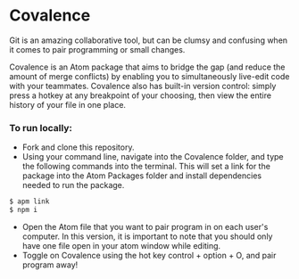 # Covalence

Git is an amazing collaborative tool, but can be clumsy and confusing when it comes to pair programming or small changes.

Covalence is an Atom package that aims to bridge the gap (and reduce the amount of merge conflicts) by enabling you to simultaneously live-edit code with your teammates. Covalence also has built-in version control: simply press a hotkey at any breakpoint of your choosing, then view the entire history of your file in one place.

### To run locally:
- Fork and clone this repository.
- Using your command line, navigate into the Covalence folder, and type the following commands into the terminal. This will set a link for the package into the Atom Packages folder and install dependencies needed to run the package.
```sh
$ apm link
$ npm i
```

- Open the Atom file that you want to pair program in on each user's computer. In this version, it is important to note that you should only have one file open in your atom window while editing.
- Toggle on Covalence using the hot key control + option + O, and pair program away!
